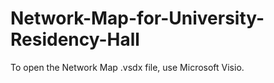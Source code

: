 # Network-Map-for-University-Residency-Hall

To open the Network Map .vsdx file, use Microsoft Visio.
